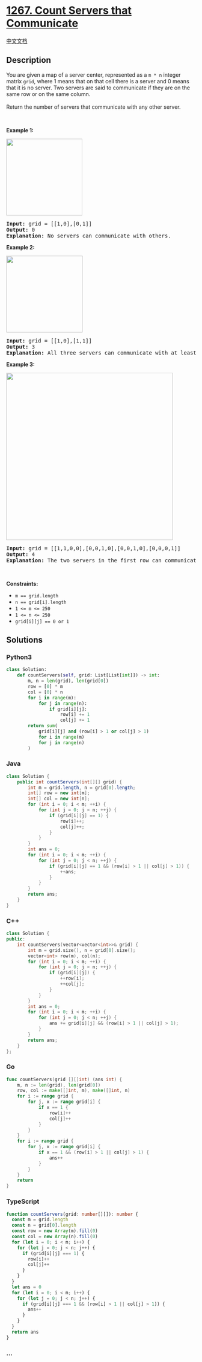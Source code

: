 # [1267. Count Servers that Communicate](https://leetcode.com/problems/count-servers-that-communicate)

[中文文档](/solution/1200-1299/1267.Count%20Servers%20that%20Communicate/README.md)

## Description

<p>You are given a map of a server center, represented as a <code>m * n</code> integer matrix&nbsp;<code>grid</code>, where 1 means that on that cell there is a server and 0 means that it is no server. Two servers are said to communicate if they are on the same row or on the same column.<br />
<br />
Return the number of servers&nbsp;that communicate with any other server.</p>

<p>&nbsp;</p>
<p><strong class="example">Example 1:</strong></p>

<p><img alt="" src="https://fastly.jsdelivr.net/gh/doocs/leetcode@main/solution/1200-1299/1267.Count%20Servers%20that%20Communicate/images/untitled-diagram-6.jpg" style="width: 202px; height: 203px;" /></p>

<pre>
<strong>Input:</strong> grid = [[1,0],[0,1]]
<strong>Output:</strong> 0
<b>Explanation:</b>&nbsp;No servers can communicate with others.</pre>

<p><strong class="example">Example 2:</strong></p>

<p><strong><img alt="" src="https://fastly.jsdelivr.net/gh/doocs/leetcode@main/solution/1200-1299/1267.Count%20Servers%20that%20Communicate/images/untitled-diagram-4.jpg" style="width: 203px; height: 203px;" /></strong></p>

<pre>
<strong>Input:</strong> grid = [[1,0],[1,1]]
<strong>Output:</strong> 3
<b>Explanation:</b>&nbsp;All three servers can communicate with at least one other server.
</pre>

<p><strong class="example">Example 3:</strong></p>

<p><img alt="" src="https://fastly.jsdelivr.net/gh/doocs/leetcode@main/solution/1200-1299/1267.Count%20Servers%20that%20Communicate/images/untitled-diagram-1-3.jpg" style="width: 443px; height: 443px;" /></p>

<pre>
<strong>Input:</strong> grid = [[1,1,0,0],[0,0,1,0],[0,0,1,0],[0,0,0,1]]
<strong>Output:</strong> 4
<b>Explanation:</b>&nbsp;The two servers in the first row can communicate with each other. The two servers in the third column can communicate with each other. The server at right bottom corner can&#39;t communicate with any other server.
</pre>

<p>&nbsp;</p>
<p><strong>Constraints:</strong></p>

<ul>
	<li><code>m == grid.length</code></li>
	<li><code>n == grid[i].length</code></li>
	<li><code>1 &lt;= m &lt;= 250</code></li>
	<li><code>1 &lt;= n &lt;= 250</code></li>
	<li><code>grid[i][j] == 0 or 1</code></li>
</ul>

## Solutions

<!-- tabs:start -->

### **Python3**

```python
class Solution:
    def countServers(self, grid: List[List[int]]) -> int:
        m, n = len(grid), len(grid[0])
        row = [0] * m
        col = [0] * n
        for i in range(m):
            for j in range(n):
                if grid[i][j]:
                    row[i] += 1
                    col[j] += 1
        return sum(
            grid[i][j] and (row[i] > 1 or col[j] > 1)
            for i in range(m)
            for j in range(n)
        )
```

### **Java**

```java
class Solution {
    public int countServers(int[][] grid) {
        int m = grid.length, n = grid[0].length;
        int[] row = new int[m];
        int[] col = new int[n];
        for (int i = 0; i < m; ++i) {
            for (int j = 0; j < n; ++j) {
                if (grid[i][j] == 1) {
                    row[i]++;
                    col[j]++;
                }
            }
        }
        int ans = 0;
        for (int i = 0; i < m; ++i) {
            for (int j = 0; j < n; ++j) {
                if (grid[i][j] == 1 && (row[i] > 1 || col[j] > 1)) {
                    ++ans;
                }
            }
        }
        return ans;
    }
}
```

### **C++**

```cpp
class Solution {
public:
    int countServers(vector<vector<int>>& grid) {
        int m = grid.size(), n = grid[0].size();
        vector<int> row(m), col(n);
        for (int i = 0; i < m; ++i) {
            for (int j = 0; j < n; ++j) {
                if (grid[i][j]) {
                    ++row[i];
                    ++col[j];
                }
            }
        }
        int ans = 0;
        for (int i = 0; i < m; ++i) {
            for (int j = 0; j < n; ++j) {
                ans += grid[i][j] && (row[i] > 1 || col[j] > 1);
            }
        }
        return ans;
    }
};
```

### **Go**

```go
func countServers(grid [][]int) (ans int) {
	m, n := len(grid), len(grid[0])
	row, col := make([]int, m), make([]int, n)
	for i := range grid {
		for j, x := range grid[i] {
			if x == 1 {
				row[i]++
				col[j]++
			}
		}
	}
	for i := range grid {
		for j, x := range grid[i] {
			if x == 1 && (row[i] > 1 || col[j] > 1) {
				ans++
			}
		}
	}
	return
}
```

### **TypeScript**

```ts
function countServers(grid: number[][]): number {
  const m = grid.length
  const n = grid[0].length
  const row = new Array(m).fill(0)
  const col = new Array(n).fill(0)
  for (let i = 0; i < m; i++) {
    for (let j = 0; j < n; j++) {
      if (grid[i][j] === 1) {
        row[i]++
        col[j]++
      }
    }
  }
  let ans = 0
  for (let i = 0; i < m; i++) {
    for (let j = 0; j < n; j++) {
      if (grid[i][j] === 1 && (row[i] > 1 || col[j] > 1)) {
        ans++
      }
    }
  }
  return ans
}
```

### **...**

```

```

<!-- tabs:end -->
